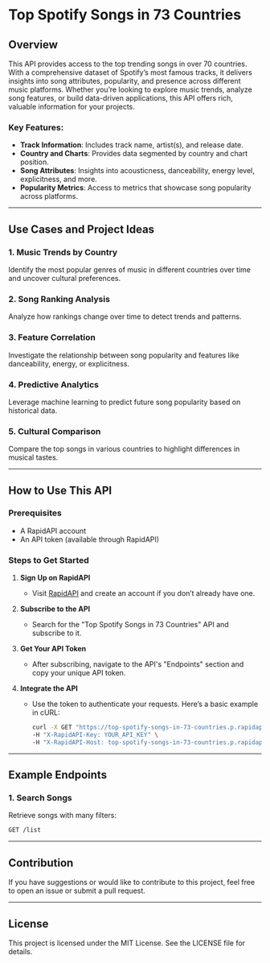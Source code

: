 # Top Spotify Songs in 73 Countries

## Overview
This API provides access to the top trending songs in over 70 countries. With a comprehensive dataset of Spotify’s most famous tracks, it delivers insights into song attributes, popularity, and presence across different music platforms. Whether you’re looking to explore music trends, analyze song features, or build data-driven applications, this API offers rich, valuable information for your projects.

### Key Features:
- **Track Information**: Includes track name, artist(s), and release date.
- **Country and Charts**: Provides data segmented by country and chart position.
- **Song Attributes**: Insights into acousticness, danceability, energy level, explicitness, and more.
- **Popularity Metrics**: Access to metrics that showcase song popularity across platforms.

---

## Use Cases and Project Ideas

### 1. Music Trends by Country
Identify the most popular genres of music in different countries over time and uncover cultural preferences.

### 2. Song Ranking Analysis
Analyze how rankings change over time to detect trends and patterns.

### 3. Feature Correlation
Investigate the relationship between song popularity and features like danceability, energy, or explicitness.

### 4. Predictive Analytics
Leverage machine learning to predict future song popularity based on historical data.

### 5. Cultural Comparison
Compare the top songs in various countries to highlight differences in musical tastes.

---

## How to Use This API

### Prerequisites
- A RapidAPI account
- An API token (available through RapidAPI)

### Steps to Get Started


1. **Sign Up on RapidAPI**
   - Visit [RapidAPI]([https://rapidapi.com/robotfa-robotfa-default/api/top-spotify-songs-in-73-countries]) and create an account if you don’t already have one.

2. **Subscribe to the API**
   - Search for the "Top Spotify Songs in 73 Countries" API and subscribe to it.

3. **Get Your API Token**
   - After subscribing, navigate to the API's "Endpoints" section and copy your unique API token.

4. **Integrate the API**
   - Use the token to authenticate your requests. Here’s a basic example in cURL:
     ```bash
     curl -X GET "https://top-spotify-songs-in-73-countries.p.rapidapi.com/list" \
     -H "X-RapidAPI-Key: YOUR_API_KEY" \
     -H "X-RapidAPI-Host: top-spotify-songs-in-73-countries.p.rapidapi.com"
     ```

---

## Example Endpoints

### 1. Search Songs
Retrieve  songs with many filters:
```bash
GET /list
```


---

## Contribution
If you have suggestions or would like to contribute to this project, feel free to open an issue or submit a pull request.

---

## License
This project is licensed under the MIT License. See the LICENSE file for details.

